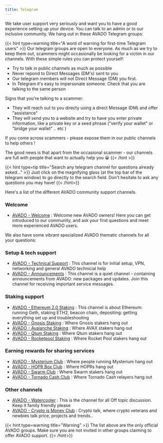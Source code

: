 ```yaml
---
title: Telegram
---
```


We take user support very seriously and want you to have a good experience setting up your device.
You can talk to an admin or to our inclusive community. We hang out in these AVADO Telegram groups:

{{< hint type=warning title="A word of warning for first-time Telegram users" >}}
Our telegram groups are open to everyone. As much as we try to keep them out, scammers might occasionally be looking for a victim in our channels. With these simple rules you can protect yourself: 
- Try to talk in public channels as much as possible
- Never repond to Direct Messages (DM's) sent to you
- Our telegram members will not Direct Message (DM) you first.
- In Telegram it's easy to impersonate someone. Check that you are talking to the same person

Signs that you're talking to a scammer:
- They will reach out to you directy using a direct Message (DM) and offer "assistance"
- They will send you to a website and try to have you enter private information, like a private key or a seed phrase ("verify your wallet" or "bridge your wallet" .. etc )

If you come across scammers - please expose them in our public channels to help others !

The good news is that apart from the occasional scammer - our channels are full with people that want to actually help you 😀
{{< /hint >}}

{{< hint type=tip title="Search any telegram channel for questions already asked..." >}}
Just click on the magnifying glass (at the top bar of the telegram window) to go directly to the search field.
Don't hesitate to ask any questions you may have!
{{< /hint>}}

Here's a list of the different AVADO community support channels.

### Welcome

- [AVADO - Welcome](https://t.me/joinchat/SZowfxO-_KgJZcnz) : Welcome new AVADO owners! Here you can get introduced to our community, and ask your first questions and meet more experienced AVADO users.

We also have some vibrant specialized AVADO thematic channels for all your questions:


### Setup & tech support
- [AVADO - Technical Support](https://t.me/joinchat/IR7AXecB5s4wZDPk) : This channel is for initial setup, VPN, networking and general AVADO technicial help
- [AVADO - Announcements](https://t.me/joinchat/URLnPL28126QLbDj) : This channel is a quiet channel - containing announcements from AVADO: new packages and updates. Join this channel for receiving important service messages.


### Staking support
- [AVADO - Ethereum 2.0 Staking](https://t.me/joinchat/IdBKSAiIvw-q1-1p) : This channel is about Ethereum: running Geth, staking ETH2, beacon chain, depositing: getting everything set up and troubleshooting
- [AVADO - Gnosis Staking](https://t.me/AvadoXDAI) : Where Gnosis stakers hang out
- [AVADO - Avalanche Staking](https://t.me/joinchat/D4QD8TVcn3pzSve1) : Where AVAX stakers hang out
- [AVADO - Qtum Staking](https://t.me/avadoqtumclub) :  Where Qtum stakers hang out
- [AVADO - Rocketpool Staking](https://t.me/+82CX5K76Fd4xN2M8) :  Where Rocket Pool stakers hang out

### Earning rewards for sharing services

- [AVADO - Mysterium Club](https://t.me/joinchat/UHAxqdyTZJFOiYym) : Where people running Mysterium hang out
- [AVADO - HOPR Box Club](https://t.me/joinchat/GuD65j2xgWyIy6Ro) : Where HOPRs hang out
- [AVADO - Swarm Club](https://t.me/avado_swarm) : Where Swarm stakers hang out
- [AVADO - Tornado Cash Club](https://t.me/joinchat/TJQHB5xaNyGKD004) : Where Tornado Cash relayers hang out

### Other channels

- [AVADO - Watercooler](https://t.me/joinchat/HDO_G2NLn2vsuiFX) : This is the channel for all Off topic discussion. Keep it family friendly please
- [AVADO - Crypto is Money Club](https://t.me/joinchat/L_KgihrlQTE4MDdk) : Crypto talk, where crypto veterans and newbies talk price, projects and trends..

{{< hint type=warning title="Warning" >}}
The list above are the only official AVADO groups. Make sure you are not invited in other groups claiming to offer AVADO support.
{{< /hint>}}
